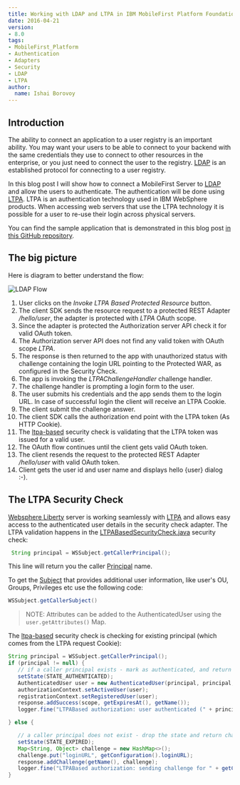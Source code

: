```yaml
---
title: Working with LDAP and LTPA in IBM MobileFirst Platform Foundation 8.0 Beta
date: 2016-04-21
version:
- 8.0
tags:
- MobileFirst_Platform
- Authentication
- Adapters
- Security
- LDAP
- LTPA
author:
  name: Ishai Borovoy
---
```

## Introduction
The ability to connect an application to a user registry is an important ability. You may want your users to be able to connect to your backend with the same credentials they use to connect to other resources in the enterprise, or you just need to connect the user to the registry. [LDAP](https://www.wikiwand.com/en/Lightweight_Directory_Access_Protocol) is an established protocol for connecting to a user registry.

In this blog post I will show how to connect a MobileFirst Server to [LDAP](https://www.wikiwand.com/en/Lightweight_Directory_Access_Protocol) and allow the users to authenticate. The authentication will be done using [LTPA](https://www.wikiwand.com/en/IBM_Lightweight_Third-Party_Authentication). LTPA is an authentication technology used in IBM WebSphere products. When accessing web servers that use the LTPA technology it is possible for a user to re-use their login across physical servers.

You can find the sample application that is demonstrated in this blog post [in this GitHub repository](https://github.com/mfpdev/mfp-advanced-adapters-samples/tree/development/custom-security-checks/ltpa-sample).

## The big picture
Here is diagram to better understand the flow:  

![LDAP Flow]({{site.baseurl}}/assets/blog/2016-04-21-using-ldap-as-user-registry/LDAP.png)  

1. User clicks on the *Invoke LTPA Based Protected Resource* button.   
2. The client SDK sends the resource request to a protected REST Adapter */hello/user*, the adapter is protected with *LTPA* OAuth scope.  
3. Since the adapter is protected the Authorization server API check it for valid OAuth token.  
4. The Authorization server API does not find any valid token with OAuth scope *LTPA*.  
5. The response is then returned to the app with unauthorized status with challenge containing the login URL pointing to the Protected WAR, as configured in the Security Check.  
6. The app is invoking the *LTPAChallengeHandler* challenge handler.  
7. The challenge handler is prompting a login form to the user.  
8. The user submits his credentials and the app sends them to the login URL. In case of successful login the client will receive an LTPA Cookie.
9. The client submit the challenge answer.
10. The client SDK calls the authorization end point with the LTPA token (As HTTP Cookie).
11. The [ltpa-based](https://github.com/mfpdev/mfp-advanced-adapters-samples/tree/development/custom-security-checks/ltpa-sample/ltpa-based) security check is validating that the LTPA token was issued for a valid user.  
12. The OAuth flow continues until the client gets valid OAuth token.  
13. The client resends the request to the protected REST Adapter */hello/user* with valid OAuth token.
14. Client gets the user id and user name and displays hello {user} dialog :-).

## The LTPA Security Check
[Websphere Liberty](https://developer.ibm.com/wasdev/websphere-liberty/) server is working seamlessly with [LTPA](https://www.wikiwand.com/en/IBM_Lightweight_Third-Party_Authentication) and allows easy access to the authenticated user details in the security check adapter.  The LTPA validation happens in the [LTPABasedSecurityCheck.java](https://github.com/mfpdev/mfp-advanced-adapters-samples/blob/development/custom-security-checks/ltpa-sample/ltpa-based/src/main/java/net/mfpdev/sample/ltpa/LTPABasedSecurityCheck.java) security check:

```java
 String principal = WSSubject.getCallerPrincipal();
```

This line will return you the caller [Principal](https://docs.oracle.com/javase/7/docs/api/java/security/Principal.html) name.

To get the [Subject](https://docs.oracle.com/javase/7/docs/api/javax/security/auth/Subject.html) that provides additional user information, like user's OU, Groups, Privileges etc use the following code:

```java
WSSubject.getCallerSubject()
```

> NOTE: Attributes can be added to the AuthenticatedUser using the `user.getAttributes()` Map.

The [ltpa-based](https://github.com/mfpdev/mfp-advanced-adapters-samples/tree/development/custom-security-checks/ltpa-sample/ltpa-based) security check is checking for existing principal (which comes from the LTPA request Cookie):

```java
String principal = WSSubject.getCallerPrincipal();
if (principal != null) {
   // if a caller principal exists - mark as authenticated, and return success
   setState(STATE_AUTHENTICATED);
   AuthenticatedUser user = new AuthenticatedUser(principal, principal, getName());
   authorizationContext.setActiveUser(user);
   registrationContext.setRegisteredUser(user);
   response.addSuccess(scope, getExpiresAt(), getName());
   logger.fine("LTPABased authorization: user authenticated (" + principal + ")");

} else {

   // a caller principal does not exist - drop the state and return challenge
   setState(STATE_EXPIRED);
   Map<String, Object> challenge = new HashMap<>();
   challenge.put("loginURL", getConfiguration().loginURL);
   response.addChallenge(getName(), challenge);
   logger.fine("LTPABased authorization: sending challenge for " + getConfiguration().loginURL);
}
```
